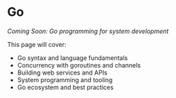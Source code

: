 # Go

*Coming Soon: Go programming for system development*

This page will cover:
- Go syntax and language fundamentals
- Concurrency with goroutines and channels
- Building web services and APIs
- System programming and tooling
- Go ecosystem and best practices